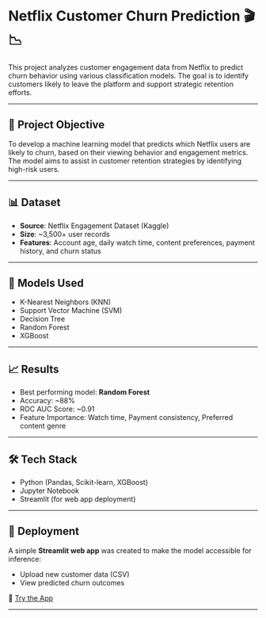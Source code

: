 # Netflix Customer Churn Prediction 🎬📉

This project analyzes customer engagement data from Netflix to predict churn behavior using various classification models. The goal is to identify customers likely to leave the platform and support strategic retention efforts.

---

## 📌 Project Objective

To develop a machine learning model that predicts which Netflix users are likely to churn, based on their viewing behavior and engagement metrics. The model aims to assist in customer retention strategies by identifying high-risk users.

---

## 📊 Dataset

- **Source**: Netflix Engagement Dataset (Kaggle)
- **Size**: ~3,500+ user records
- **Features**: Account age, daily watch time, content preferences, payment history, and churn status

---

## 🧠 Models Used

- K-Nearest Neighbors (KNN)  
- Support Vector Machine (SVM)  
- Decision Tree  
- Random Forest  
- XGBoost  

---

## 📈 Results

- Best performing model: **Random Forest**  
- Accuracy: ~88%  
- ROC AUC Score: ~0.91  
- Feature Importance: Watch time, Payment consistency, Preferred content genre

---

## 🛠️ Tech Stack

- Python (Pandas, Scikit-learn, XGBoost)
- Jupyter Notebook
- Streamlit (for web app deployment)

---

## 🚀 Deployment

A simple **Streamlit web app** was created to make the model accessible for inference:
- Upload new customer data (CSV)
- View predicted churn outcomes

🔗 [Try the App](https://your-streamlit-url.streamlit.app)

---


